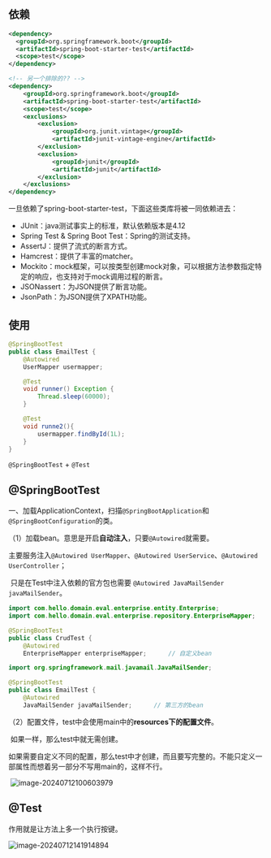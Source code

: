 ## 依赖

```xml
<dependency>
  <groupId>org.springframework.boot</groupId>
  <artifactId>spring-boot-starter-test</artifactId>
  <scope>test</scope>
</dependency>

<!-- 另一个排除的?? -->
<dependency>
    <groupId>org.springframework.boot</groupId>
    <artifactId>spring-boot-starter-test</artifactId>
    <scope>test</scope>
    <exclusions>
        <exclusion>
            <groupId>org.junit.vintage</groupId>
            <artifactId>junit-vintage-engine</artifactId>
        </exclusion>
        <exclusion>
            <groupId>junit</groupId>
            <artifactId>junit</artifactId>
        </exclusion>
    </exclusions>
</dependency>
```

一旦依赖了spring-boot-starter-test，下面这些类库将被一同依赖进去：

- JUnit：java测试事实上的标准，默认依赖版本是4.12
- Spring Test & Spring Boot Test：Spring的测试支持。
- AssertJ：提供了流式的断言方式。
- Hamcrest：提供了丰富的matcher。
- Mockito：mock框架，可以按类型创建mock对象，可以根据方法参数指定特定的响应，也支持对于mock调用过程的断言。
- JSONassert：为JSON提供了断言功能。
- JsonPath：为JSON提供了XPATH功能。

## 使用

```java
@SpringBootTest
public class EmailTest {
    @Autowired
    UserMapper usermapper;

    @Test
    void runner() Exception {
        Thread.sleep(60000);
    }

    @Test
    void runne2(){
		usermapper.findById(1L);
    }
}
```

`@SpringBootTest` + `@Test`

## @SpringBootTest

一、加载ApplicationContext，扫描`@SpringBootApplication`和`@SpringBootConfiguration`的类。

​	（1）加载bean。意思是开启**自动注入**，只要`@Autowired`就需要。

​		主要服务注入`@Autowired UserMapper`、`@Autowired UserService`、`@Autowired UserController`；

​		只是在Test中注入依赖的官方包也需要 `@Autowired JavaMailSender javaMailSender`。

```java
import com.hello.domain.eval.enterprise.entity.Enterprise;
import com.hello.domain.eval.enterprise.repository.EnterpriseMapper;

@SpringBootTest
public class CrudTest {
    @Autowired
    EnterpriseMapper enterpriseMapper;		// 自定义bean
```



```java
import org.springframework.mail.javamail.JavaMailSender;

@SpringBootTest
public class EmailTest {
    @Autowired
    JavaMailSender javaMailSender;		// 第三方的bean
```



​	（2）配置文件，test中会使用main中的**resources下的配置文件**。

​		如果一样，那么test中就无需创建。

​		如果需要自定义不同的配置，那么test中才创建，而且要写完整的。不能只定义一部属性而想着另一部分不写用main的，这样不行。

​	![image-20240712100603979](https://cdn.jsdelivr.net/gh/sword4869/pic1@main/images/202407121006526.png)

## @Test

作用就是让方法上多一个执行按键。

![image-20240712141914894](https://cdn.jsdelivr.net/gh/sword4869/pic1@main/images/202407121419576.png)
